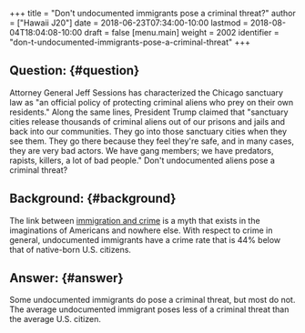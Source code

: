 +++
title = "Don't undocumented immigrants pose a criminal threat?"
author = ["Hawaii J20"]
date = 2018-06-23T07:34:00-10:00
lastmod = 2018-08-04T18:04:08-10:00
draft = false
[menu.main]
  weight = 2002
  identifier = "don-t-undocumented-immigrants-pose-a-criminal-threat"
+++

## Question: {#question}

Attorney General Jeff Sessions has characterized the Chicago sanctuary law as
"an official policy of protecting criminal aliens who prey on their own
residents." Along the same lines, President Trump claimed that "sanctuary cities release
thousands of criminal aliens out of our prisons and jails and back into our
communities. They go into those sanctuary cities when they see them. They go
there because they feel they're safe, and in many cases, they are very bad
actors. We have gang members; we have predators, rapists, killers, a lot of bad
people."  Don't undocumented aliens pose a criminal threat?


## Background: {#background}

The link between [immigration and crime](https://www.themarshallproject.org/2018/03/30/the-myth-of-the-criminal-immigrant) is a myth that exists in the imaginations
of Americans and nowhere else. With respect to crime in general, undocumented
immigrants have a crime rate that is 44% below that of native-born U.S.
citizens.


## Answer: {#answer}

Some undocumented immigrants do pose a criminal threat, but most do not. The
average undocumented immigrant poses less of a criminal threat than the average
U.S. citizen.
